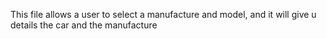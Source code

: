 This file allows a user to select a manufacture and model, and it will give u details the car and the manufacture